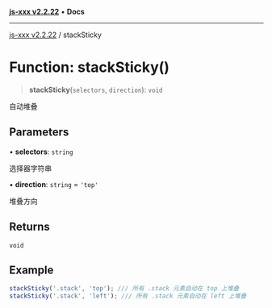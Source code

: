 [**js-xxx v2.2.22**](../README.md) • **Docs**

***

[js-xxx v2.2.22](../README.md) / stackSticky

# Function: stackSticky()

> **stackSticky**(`selectors`, `direction`): `void`

自动堆叠

## Parameters

• **selectors**: `string`

选择器字符串

• **direction**: `string` = `'top'`

堆叠方向

## Returns

`void`

## Example

```ts
stackSticky('.stack', 'top'); /// 所有 .stack 元素自动在 top 上堆叠
stackSticky('.stack', 'left'); /// 所有 .stack 元素自动在 left 上堆叠
```
